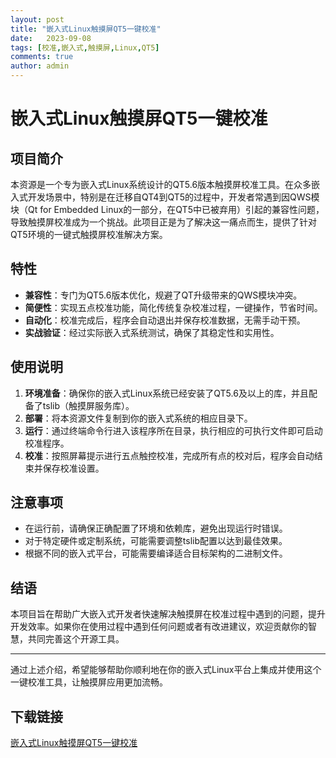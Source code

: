 ```yaml
---
layout: post
title: "嵌入式Linux触摸屏QT5一键校准"
date:   2023-09-08
tags: [校准,嵌入式,触摸屏,Linux,QT5]
comments: true
author: admin
---
```

# 嵌入式Linux触摸屏QT5一键校准

## 项目简介

本资源是一个专为嵌入式Linux系统设计的QT5.6版本触摸屏校准工具。在众多嵌入式开发场景中，特别是在迁移自QT4到QT5的过程中，开发者常遇到因QWS模块（Qt for Embedded Linux的一部分，在QT5中已被弃用）引起的兼容性问题，导致触摸屏校准成为一个挑战。此项目正是为了解决这一痛点而生，提供了针对QT5环境的一键式触摸屏校准解决方案。

## 特性

- **兼容性**：专门为QT5.6版本优化，规避了QT升级带来的QWS模块冲突。
- **简便性**：实现五点校准功能，简化传统复杂校准过程，一键操作，节省时间。
- **自动化**：校准完成后，程序会自动退出并保存校准数据，无需手动干预。
- **实战验证**：经过实际嵌入式系统测试，确保了其稳定性和实用性。

## 使用说明

1. **环境准备**：确保你的嵌入式Linux系统已经安装了QT5.6及以上的库，并且配备了tslib（触摸屏服务库）。
2. **部署**：将本资源文件复制到你的嵌入式系统的相应目录下。
3. **运行**：通过终端命令行进入该程序所在目录，执行相应的可执行文件即可启动校准程序。
4. **校准**：按照屏幕提示进行五点触控校准，完成所有点的校对后，程序会自动结束并保存校准设置。

## 注意事项

- 在运行前，请确保正确配置了环境和依赖库，避免出现运行时错误。
- 对于特定硬件或定制系统，可能需要调整tslib配置以达到最佳效果。
- 根据不同的嵌入式平台，可能需要编译适合目标架构的二进制文件。

## 结语

本项目旨在帮助广大嵌入式开发者快速解决触摸屏在校准过程中遇到的问题，提升开发效率。如果你在使用过程中遇到任何问题或者有改进建议，欢迎贡献你的智慧，共同完善这个开源工具。

---

通过上述介绍，希望能够帮助你顺利地在你的嵌入式Linux平台上集成并使用这个一键校准工具，让触摸屏应用更加流畅。

## 下载链接

[嵌入式Linux触摸屏QT5一键校准](https://pan.quark.cn/s/9a48cd4b1568)